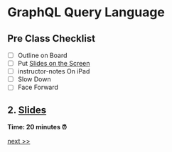 # GraphQL Query Language

## Pre Class Checklist

- [ ] Outline on Board
- [ ] Put [Slides on the Screen](https://slides.com/moonhighway/graphql-intro/)
- [ ] instructor-notes On iPad
- [ ] Slow Down
- [ ] Face Forward

## 2. [Slides](https://slides.com/moonhighway/graphql-intro/)

**Time: 20 minutes ⏰**

[next >>](https://github.com/MoonHighway/sample-instructor-guide/blob/master/instructor-notes/AM1-QueryLanguage/01-pet-library-queries.md)
